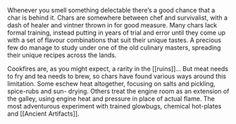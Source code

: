 Whenever you smell something delectable there’s a good chance that a char is behind
it. Chars are somewhere between chef and survivalist, with a dash of healer and vintner thrown in for good measure. Many chars lack formal training, instead putting in years of trial and error until they come up with a set of flavour combinations that suit their unique tastes. A precious few do manage to study under one of the old culinary masters, spreading their unique recipes across the lands.

Cookfires are, as you might expect, a rarity in the [[ruins]]... But meat needs to
fry and tea needs to brew, so chars have found various ways around this limitation. Some eschew heat altogether, focusing on salts and pickling, spice-rubs and sun- drying. Others treat the engine room as an extension of the galley, using engine heat and pressure in place of actual flame. The most adventurous experiment with trained glowbugs, chemical hot-plates and [[Ancient Artifacts]].